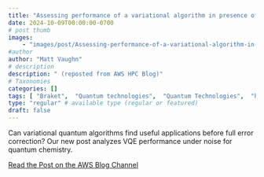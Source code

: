 ```yaml
---
title: "Assessing performance of a variational algorithm in presence of noise and quantum error mitigation"
date: 2024-10-09T00:00:00-0700
# post thumb
images:
    - "images/post/Assessing-performance-of-a-variational-algorithm-in-presence-of-noise-and-quantum-error-mitigation-1120x630.png"
#author
author: "Matt Vaughn"
# description
description: " (reposted from AWS HPC Blog)"
# Taxonomies
categories: []
tags: [ "Braket",  "Quantum technologies",  "Quantum Technologies",  "hpcblog", ]
type: "regular" # available type (regular or featured)
draft: false
---
```


Can variational quantum algorithms find useful applications before full error correction? Our new post analyzes VQE performance under noise for quantum chemistry.

<a href="https://aws.amazon.com/blogs/quantum-computing/assessing-performance-of-a-variational-algorithm-in-presence-of-noise-and-quantum-error-mitigation/" class="btn btn-primary btn-lg active" role="button" aria-pressed="true" style="margin-top: 8px;">Read the Post on the AWS Blog Channel</a>